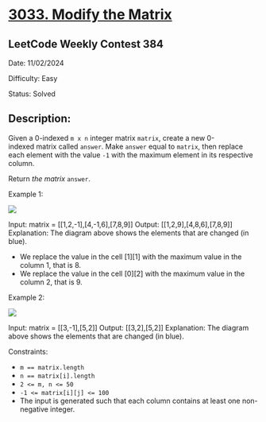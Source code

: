 # [3033\. Modify the Matrix](https://leetcode.com/problems/modify-the-matrix/)

## LeetCode Weekly Contest 384

Date: 11/02/2024

Difficulty: Easy

Status: Solved

## Description:

Given a 0-indexed `m x n` integer matrix `matrix`, create a new 0-indexed matrix called `answer`. Make `answer` equal to `matrix`, then replace each element with the value `-1` with the maximum element in its respective column.

Return *the matrix* `answer`.

Example 1:

![](https://assets.leetcode.com/uploads/2023/12/24/matrix1.png)

Input: matrix = [[1,2,-1],[4,-1,6],[7,8,9]]
Output: [[1,2,9],[4,8,6],[7,8,9]]
Explanation: The diagram above shows the elements that are changed (in blue).
- We replace the value in the cell [1][1] with the maximum value in the column 1, that is 8.
- We replace the value in the cell [0][2] with the maximum value in the column 2, that is 9.

Example 2:

![](https://assets.leetcode.com/uploads/2023/12/24/matrix2.png)

Input: matrix = [[3,-1],[5,2]]
Output: [[3,2],[5,2]]
Explanation: The diagram above shows the elements that are changed (in blue).

Constraints:

-   `m == matrix.length`
-   `n == matrix[i].length`
-   `2 <= m, n <= 50`
-   `-1 <= matrix[i][j] <= 100`
-   The input is generated such that each column contains at least one non-negative integer.